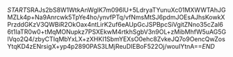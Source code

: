 $START$SRAJs2bS8W1WtkAnWglK7m096lU+5LdryaTYunuXc01MXWWTAhJGMZLk4p+Na9Anrcwk5TpYe4ho/ynvfPTq/vfNmsMtSJ6pdmJOEsAJhsKowkXPrzddGKzV3QWBiR2OkOax4ntLirK2uf6eAUpGcJSPBpcSiVgitZNno35cZal66t1IaTR0w0+tMqMONupkz7PSXEkwM4rtkhSgbV3n9OL+zMibMhfW5uAG5GlVqo2Q4/zbyCTIqMbYxLX+zXHKI1SbmYEXsO0ehc8ZvkeJQ7o9OencQwZosYtqKD4zENrsigX+yp4p2890PAS3LMjReuDIEBoF522Oj/wouIYtnA==$END$
